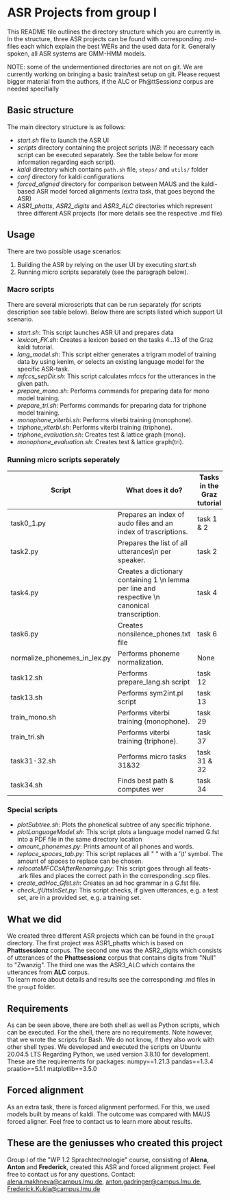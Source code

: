 
# ASR Projects from group I
This README file outlines the directory structure which you are currently in.
In the structure, three ASR projects can be found with corresponding .md-files each which explain the best WERs and the used data for it.
Generally spoken, all ASR systems are GMM-HMM models.

NOTE: some of the undermentioned directories are not on git.
We are currently working on bringing a basic train/test setup on git.
Please request bigger material from the authors, if the ALC or Ph@ttSessionz corpus are needed specifially

## Basic structure
The main directory structure is as follows:
- *start.sh* file to launch the ASR UI
- *scripts* directory containing the project scripts (*NB*: If necessary each script can be executed separately. See the table below for more information regarding 
each script).
- *kaldi* directory which contains `path.sh` file, `steps/` and `utils/` folder
- *conf* directory for kaldi configurations 
- *forced_aligned* directory for comparison between MAUS and the kaldi-based ASR model forced alignments (extra task, that goes beyond the ASR)
- *ASR1_phatts*, *ASR2_digits* and *ASR3_ALC* directories which represent three different ASR projects (for more details see the respective .md file)  


## Usage
There are two possible usage scenarios:
1. Building the ASR by relying on the user UI by executing *start.sh*
2. Running micro scripts separately (see the paragraph below).

### Macro scripts
There are several microscripts that can be run separately (for scripts description see table below).
Below there are scripts listed which support UI scenario. 

- *start.sh*: This script launches ASR UI and prepares data
- *lexicon_FK.sh*: Creates a lexicon based on the tasks 4...13 of the Graz kaldi tutorial.
- *lang_model.sh*: This script either generates a trigram model of training data by using kenlm, or selects an existing language model for the specific ASR-task.
- *mfccs_sepDir.sh*: This script calculates mfccs for the utterances in the given path.
- *prepare_mono.sh*: Performs commands for preparing data for mono model training.
- *prepare_tri.sh*: Performs commands for preparing data for triphone model training.
- *monophone_viterbi.sh*: Performs viterbi training (monophone).
- *triphone_viterbi.sh*: Performs viterbi training (triphone).
- *triphone_evaluation.sh*: Creates test & lattice graph (mono).
- *monophone_evaluation.sh*: Creates test & lattice graph(tri). 

### Running micro scripts seperately
| Script                     |    What does it do?                  | Tasks in the Graz tutorial |
|----------------------------|--------------------------------------|----------------------------|
| task0\_1.py                |Prepares an index of audo files and an index of trascriptions. | task 1 & 2 |
| task2.py                   | Prepares the list of all utterances\n per speaker. | task 2                     |                          
| task4.py                   | Creates a dictionary containing 1 \n lemma per line and respective \n canonical transcription. | task 4                     |   
| task6.py                   | Creates nonsilence\_phones.txt file    | task 6                     |
| normalize\_phonemes\_in\_lex.py | Performs phoneme normalization.       | None                       |
| task12.sh                   | Performs prepare\_lang.sh script       | task 12                    |
| task13.sh                   | Performs sym2int.pl script            | task 13                    |
| train\_mono.sh               | Performs viterbi training (monophone).| task 29                    |
| train\_tri.sh                | Performs viterbi training (triphone). | task 37                    |
| task31-32.sh                | Performs micro tasks 31&32            | task 31 & 32               |
| task34.sh                   | Finds best path & computes wer        | task 34                    |

### Special scripts
- *plotSubtree.sh*: Plots the phonetical subtree of any specific triphone.
- *plotLanguageModel.sh*: This script plots a language model named G.fst into a PDF file in the same directory location 
- *amount_phonemes.py*: Prints amount of all phones and words.
- *replace_spaces_tab.py*: This script replaces all \"    \" with a \'\\t\' symbol. The amount of spaces to replace can be chosen.
- *relocateMFCCsAfterRenaming.py*: This script goes through all feats- .ark files and places the correct path in the corresponding .scp files.
- *create_adHoc_Gfst.sh*: Creates an ad hoc grammar in a G.fst file.
- *check_ifUttsInSet.py*: This script checks, if given utterances, e.g. a test set, are in a provided set, e.g. a training set. 

## What we did
We created three different ASR projects which can be found in the `groupI` directory. 
The first project was ASR1_phatts which is based on **Phattsessionz** corpus. 
The second one was the ASR2_digits which consists of utterances of the **Phattsessionz** corpus that contains digits from "Null" to "Zwanzig". 
The third one was the ASR3_ALC which contains the utterances from **ALC** corpus.     
To learn more about details and results see the corresponding .md files in the `groupI` folder.

## Requirements
As can be seen above, there are both shell as well as Python scripts, which can be executed.
For the shell, there are no requirements. Note however, that we wrote the scripts for Bash. We do not know, if they also work with other shell types.
We developed and executed the scripts on Ubuntu 20.04.5 LTS
Regarding Python, we used version 3.8.10 for development. These are the requirements for packages:
numpy==1.21.3
pandas==1.3.4
praatio==5.1.1
matplotlib==3.5.0


## Forced alignment
As an extra task, there is forced alignment performed. For this, we used models built by means of kaldi.
The outcome was compared with MAUS forced aligner.
Feel free to contact us to learn more about results.

## These are the geniusses who created this project
Group I of the "WP 1.2 Sprachtechnologie" course, consisting of **Alena**, **Anton** and **Frederick**, created this ASR and forced alignment project.
Feel free to contact us for any questions.
Contact: alena.makhneva@campus.lmu.de, anton.gadringer@campus.lmu.de, Frederick.Kukla@campus.lmu.de
